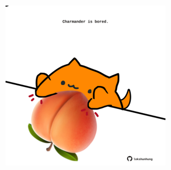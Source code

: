<!-- built at 10/03/2025, 10:00:40 UTC -->
<p align="center">
  <img width="500" height="500" src="./ReadmeImage.svg">
</p>
